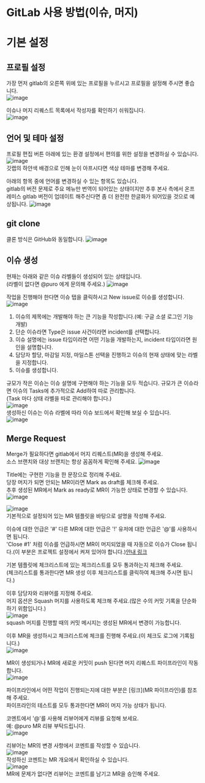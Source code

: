 # GitLab 사용 방법(이슈, 머지)

# 기본 설정
## 프로필 설정
가장 먼저 gitlab의 오른쪽 위에 있는 프로필을 누르시고 프로필을 설정해 주시면 좋습니다.  
![image](../../uploads/4248272846b4258e4d8fc0983ebbd729/image.png)

이슈나 머지 리퀘스트 목록에서 작성자를 확인하기 쉬워집니다.  
![image](../../uploads/c2f4c118d98a3696d1af910fe7d795ac/image.png)

## 언어 및 테마 설정
프로필 편집 버튼 아래에 있는 환경 설정에서 편의를 위한 설정을 변경하실 수 있습니다.  
![image](../../uploads/63026347e66be3d45cbc78d81d064f23/image.png)  
깃랩의 하얀색 배경으로 인해 눈이 아프시다면 색상 테마를 변경해 주세요.

아래의 항목 중에 언어를 변경하실 수 있는 항목도 있습니다.  
gitlab의 버전 문제로 주요 메뉴만 번역이 되어있는 상태이지만 추후 본사 측에서 온프레미스 gitlab 버전이 업데이트 해주신다면 좀 더 완전한 한글화가 되어있을 것으로 예상됩니다.
![image](../../uploads/d310e0ad59189ad9484a03d1455947c9/image.png)

## git clone
클론 방식은 GitHub와 동일합니다.
![image](../../uploads/fc7fd51c6fb7cc62f2ee04fb43bd3bf1/image.png)

## 이슈 생성
현재는 아래와 같은 이슈 라벨들이 생성되어 있는 상태입니다.  
(라벨이 없다면 @puro 에게 문의해 주세요.)
![image](../../uploads/ce4d597739947ef977014b7403cef01e/image.png)  

작업을 진행해야 한다면 이슈 탭을 클릭하시고 New issue로 이슈를 생성합니다.
![image](../../uploads/81c3eab96feae17b6fb56438efc7a71d/image.png)  
1. 이슈의 제목에는 개발해야 하는 큰 기능을 작성합니다.(예: 구글 소셜 로그인 기능 개발)
2. 단순 이슈라면 Type은 issue 사건이라면 incident를 선택합니다.
3. 이슈 설명에는 issue 타입이라면 어떤 기능을 개발하는지, incident 타입이라면 원인을 설명합니다.
4. 담당자 할당, 마감일 지정, 마일스톤 선택을 진행하고 이슈의 현재 상태에 맞는 라벨을 지정합니다.
5. 이슈를 생성합니다.

규모가 작은 이슈는 이슈 설명에 구현해야 하는 기능을 모두 적습니다.
규모가 큰 이슈라면 이슈의 Tasks에 추가적으로 Add하여 따로 관리합니다.  
(Task 마다 상태 라벨을 따로 관리해야 합니다.)  
![image](../../uploads/c0985c4a900506a249700b3353bd0705/image.png)  
생성하신 이슈는 이슈 라벨에 따라 이슈 보드에서 확인해 보실 수 있습니다.  
![image](../../uploads/0141e26623eda0f50b1f12728badc75a/image.png)

## Merge Request
Merge가 필요하다면 gitlab에서 머지 리퀘스트(MR)을 생성해 주세요.  
소스 브랜치와 대상 브랜치는 항상 꼼꼼하게 확인해 주세요. 
![image](../../uploads/ce7a6c7f99aa0cb4784b936b4278247a/image.png)

Title에는 구현한 기능을 한 문장으로 정리해 주세요.  
당장 머지가 되면 안되는 MR이라면 Mark as draft를 체크해 주세요.  
추후 생성된 MR에서 Mark as ready로 MR이 가능한 상태로 변경할 수 있습니다.  
![image](../../uploads/ea6285596392e035b77492683df80e57/image.png)  

![image](../../uploads/f49d63fd6ff7784dd00588b204206065/image.png)  
기본적으로 설정되어 있는 MR 템플릿을 바탕으로 설명을 작성해 주세요.

이슈에 대한 언급은 '#' 다른 MR에 대한 언급은 '!' 유저에 대한 언급은 '@'를 사용하시면 됩니다.  
'Close #1' 처럼 이슈를 언급하시면 MR이 머지되었을 때 자동으로 이슈가 Close 됩니다.(이 부분은 프로젝트 설정에서 켜져 있어야 합니다.)[안내 링크](https://git.afreecatv.com/help/user/project/issues/managing_issues.md#closing-issues-automatically)  

기본 템플릿에 체크리스트에 있는 체크리스트를 모두 통과하는지 체크해 주세요.  
(체크리스트를 통과한다면 MR 생성 이후 체크리스트를 클릭하여 체크해 주시면 됩니다.)

이후 담당자와 리뷰어를 지정해 주세요.  
머지 옵션은 Squash 머지를 사용하도록 체크해 주세요.(많은 수의 커밋 기록을 단순화하기 위함입니다.)  
![image](../../uploads/dbd6fdf913086cf2446f44745a9ed622/image.png)  
squash 머지를 진행할 때의 커밋 메시지는 생성된 MR에서 변경이 가능합니다.

이후 MR을 생성하시고 체크리스트에 체크를 진행해 주세요.(이 체크도 로그에 기록됩니다.)  
![image](../../uploads/28311b5d87839adfd7b13afc07a1ccf6/image.png)  

MR이 생성되거나 MR에 새로운 커밋이 push 된다면 머지 리퀘스트 파이프라인이 작동합니다.  
![image](../../uploads/fd90259bcc563b7068a1c2eb57ebbd0d/image.png)

파이프라인에서 어떤 작업이 진행되는지에 대한 부분은 [링크](MR 파이프라인)를 참조해 주세요.  
파이프라인의 테스트를 모두 통과한다면 MR이 머지 가능 상태가 됩니다.

코멘트에서 '@'를 사용해 리뷰어에게 리뷰를 요청해 보세요.  
예: @puro MR 리뷰 부탁드립니다.  
![image](../../uploads/f36133c3fbcb6f893a5cb441d14fb5f6/image.png)  

리뷰어는 MR의 변경 사항에서 코멘트를 작성할 수 있습니다.  
![image](../../uploads/3d5ea9a941ae937a32b7d2091a2c796c/image.png)  
작성하신 코멘트는 MR 개요에서 확인하실 수 있습니다.  
![image](../../uploads/a9ab83e3af21cebe26b8280725a49de9/image.png)  
MR에 문제가 없다면 리뷰어는 코멘트를 남기고 MR을 승인해 주세요.
